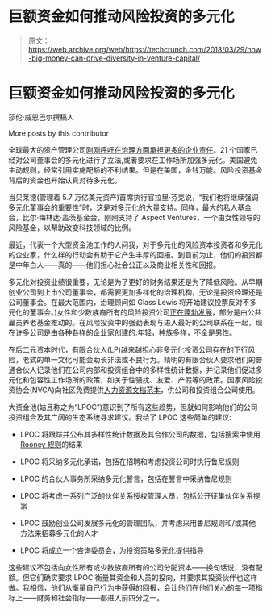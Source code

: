 # 巨额资金如何推动风险投资的多元化

> 原文：<https://web.archive.org/web/https://techcrunch.com/2018/03/29/how-big-money-can-drive-diversity-in-venture-capital/>

# 巨额资金如何推动风险投资的多元化

莎伦·威恩巴尔撰稿人

More posts by this contributor

全球最大的资产管理公司[刚刚呼吁在治理方面承担更多的企业责任](https://web.archive.org/web/20230322181824/https://www.blackrock.com/corporate/en-no/investor-relations/larry-fink-ceo-letter)。21 个国家已经对公司董事会的多元化进行了立法,或者要求在工作场所加强多元化。美国避免主动规则，经常引用实施配额的不利结果。但是在美国，金钱万能。风险投资基金背后的资金也开始认真对待多元化。

当贝莱德(管理着 5.7 万亿美元资产)首席执行官拉里·芬克说，“我们也将继续强调多元化董事会的重要性”时，这是对多元化的大量支持。同样，最大的私人基金会，比尔·梅林达·盖茨基金会，刚刚支持了 Aspect Ventures，一个由女性领导的风险基金，以帮助改变科技领域的比例。

最近，代表一个大型资金池工作的人问我，对于多元化的风险资本投资者和多元化的企业家，什么样的行动会有助于它产生丰厚的回报。到目前为止，他们的投资都是中年白人——真的——他们担心社会公正以及商业相关性和回报。

多元化对投资业绩很重要，无论是为了更好的财务结果还是为了降低风险。从早期创业公司到上市公司董事会，都需要更加多样化的治理机构，无论是投资经理还是公司董事会。在最大范围内，治理顾问如 Glass Lewis 将开始建议投票反对不多元化的董事会。)女性和少数族裔所有的风险投资公司[正在蓬勃发展](https://web.archive.org/web/20230322181824/http://www.fairviewcapital.com/our-view/woman-and-minority-owned-private-equity-firms-mid-year-2017)，部分是由公共雇员养老基金推动的。在风险投资中的强劲表现与进入最好的公司联系在一起，现在许多公司是由各种各样的企业家创建的:年轻，种族多样，不全是男性。

在[后二元资本](https://web.archive.org/web/20230322181824/https://techcrunch.com/2017/06/27/the-latest-in-the-binary-capital-blowup-and-what-it-means-for-startup-investing/)时代，有限合伙人(LP)越来越担心非多元化投资公司存在的下行风险，老式的单一文化可能会助长非法或不良行为。精明的有限合伙人要求他们的普通合伙人记录他们在公司内部和投资组合中的多样性统计数据，并记录他们促进多元化和包容性工作场所的政策，如关于性骚扰、友爱、产假等的政策。国家风险投资协会(NVCA)向社区免费提供[人力资源文档范本](https://web.archive.org/web/20230322181824/https://nvca.org/resources/model-legal-documents/)，供公司和投资组合公司使用。

大资金池(姑且称之为“LPOC”)意识到了所有这些趋势，但就如何影响他们的公司投资组合及其广阔的生态系统寻求建议。我给了 LPOC 这些简单的建议:

*   LPOC 将跟踪并公布其多样性统计数据及其合作公司的数据，包括搜索中使用 [Rooney 规则](https://web.archive.org/web/20230322181824/https://en.wikipedia.org/wiki/Rooney_Rule)的结果

*   LPOC 将采纳多元化承诺，包括在招聘和考虑投资公司时执行鲁尼规则

*   LPOC 的合伙人事务所采纳多元化誓言，包括在誓言中采纳鲁尼规则

*   LPOC 将考虑一系列广泛的伙伴关系授权管理人员，包括公开征集伙伴关系提案

*   LPOC 鼓励创业公司发展多元化的管理团队，并考虑采用鲁尼规则和/或其他方法来招募多元化的人才

*   LPOC 将成立一个咨询委员会，为投资策略多元化提供指导

这些建议不包括向女性所有或少数族裔所有的公司分配资本——换句话说，没有配额。但它们确实要求 LPOC 衡量其资金和人员的投向，并要求其投资伙伴也这样做。我相信，他们从衡量自己行为中获得的回报，会让他们在他们关心的每一项指标上——财务和社会指标——都进入前四分之一。